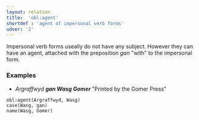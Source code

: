 ```yaml
---
layout: relation
title:  'obl:agent'
shortdef : 'agent of impersonal verb forms'
udver: '2'
---
```


Impersonal verb forms useally do not have any subject. However they can have an agent, attached with the preposition _gan_ "with" to the impersonal form. 

### Examples

* _Argraffwyd **gan Wasg Gomer**_ "Printed by the Gomer Press"

~~~ sdparse
obl:agent(Argraffwyd, Wasg)
case(Wasg, gan)
name(Wasg, Gomer)
~~~
